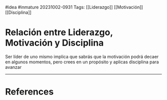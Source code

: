#idea #inmature
20231002-0931
Tags:  [[Liderazgo]] [[Motivación]] [[Disciplina]]

# Relación entre Liderazgo, Motivación y Disciplina

Ser líder de uno mismo implica que sabrás que la motivación podrá decaer en algunos momentos, pero crees en un propósito y aplicas disciplina para avanzar

---
# References



